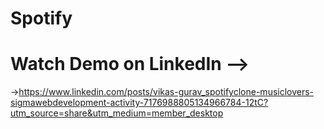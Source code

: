 # Spotify
# Watch Demo on LinkedIn -->
->https://www.linkedin.com/posts/vikas-gurav_spotifyclone-musiclovers-sigmawebdevelopment-activity-7176988805134966784-12tC?utm_source=share&utm_medium=member_desktop

